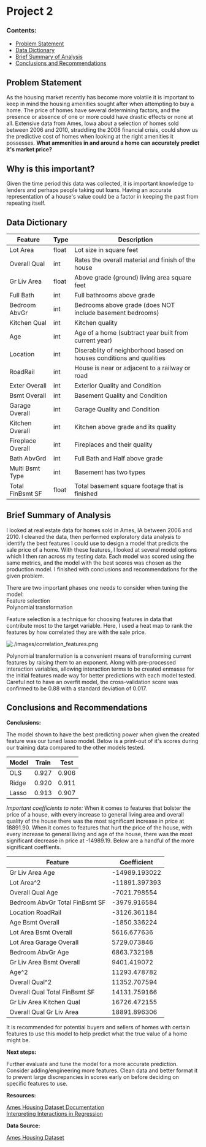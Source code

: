 # Project 2


### Contents:
- [Problem Statement](#Problem-Statement)
- [Data Dictionary](#Data-Dictionary)
- [Brief Summary of Analysis](#Brief-Summary-of-Analysis)
- [Conclusions and Recommendations](#Conclusions-and-Recommendations)


## Problem Statement

As the housing market recently has become more volatile it is important to keep in mind the housing amenities sought after when attempting to buy a home. The price of homes have several determining factors, and the presence or absence of one or more could have drastic effects or none at all. Extensive data from Ames, Iowa about a selection of homes sold between 2006 and 2010, straddling the 2008 financial crisis, could show us the predictive cost of homes when looking at the right amenities it possesses. **What ammenities in and around a home can accurately predict it's market price?**


## Why is this important?

Given the time period this data was collected, it is important knowledge to lenders and perhaps people taking out loans. Having an accurate representation of a house's value could be a factor in keeping the past from repeating itself.


## Data Dictionary

|Feature|Type|Description|
|---|---|---|
Lot Area|float|Lot size in square feet
Overall Qual|int|Rates the overall material and finish of the house
Gr Liv Area|float|Above grade (ground) living area square feet
Full Bath|int|Full bathrooms above grade
Bedroom AbvGr|int|Bedrooms above grade (does NOT include basement bedrooms)
Kitchen Qual|int|Kitchen quality
Age|int|Age of a home (subtract year built from current year)
Location|int|Diserablity of neighborhood based on houses conditions and qualities
RoadRail|int|House is near or adjacent to a railway or road
Exter Overall|int|Exterior Quality and Condition
Bsmt Overall|int|Basement Quality and Condition
Garage Overall|int|Garage Quality and Condition
Kitchen Overall|int|Kitchen above grade and its quality
Fireplace Overall|int|Fireplaces and their quality
Bath AbvGrd|int|Full Bath and Half above grade
Multi Bsmt Type|int|Basement has two types
Total FinBsmt SF|float|Total basement square footage that is finished

## Brief Summary of Analysis

I looked at real estate data for homes sold in Ames, IA between 2006 and 2010. I cleaned the data, then performed exploratory data analysis to identify the best features I could use to design a model that predicts the sale price of a home. With these features, I looked at several model options which I then ran across my testing data. Each model was scored using the same metrics, and the model with the best scores was chosen as the production model. I finished with conclusions and recommendations for the given problem.

There are two important phases one needs to consider when tuning the model:  
Feature selection  
Polynomial transformation 

Feature selection is a technique for choosing features in data that contribute most to the target variable. Here, I used a heat map to rank the features by how correlated they are with the sale price. 

![./images/correlation_features.png](./images/correlation_features.png)


Polynomial transformation is a convenient means of transforming current features by raising them to an exponent. Along with pre-processed interaction variables, allowing interaction terms to be created enmasse for the initial features made way for better predictions with each model tested. Careful not to have an overfit model, the cross-validation score was confirmed to be 0.88 with a standard deviation of 0.017. 



## Conclusions and Recommendations

**Conclusions:**  

The model shown to have the best predicting power when given the created feature was our tuned lasso model. Below is a print-out of it's scores during our training data compared to the other models tested.

|Model|Train|Test|
|---|---|---|
OLS|0.927|0.906
Ridge|0.920|0.911
Lasso|0.913|0.907


*Important coefficients to note:*
When it comes to features that bolster the price of a house, with every increase to general living area and overall quality of the house there was the most significant increase in price at 18891.90.
When it comes to features that hurt the price of the house, with every increase to general living and age of the house, there was the most significant decrease in price at -14989.19.
Below are a handful of the more significant coeffients.

|Feature|Coefficient|
|---|---|
Gr Liv Area Age|-14989.193022
Lot Area^2|-11891.397393
Overall Qual Age|-7021.798554
Bedroom AbvGr Total FinBsmt SF|-3979.916584
Location RoadRail|-3126.361184
Age Bsmt Overall|-1850.336224
Lot Area Bsmt Overall|5616.677636
Lot Area Garage Overall|5729.073846
Bedroom AbvGr Age|6863.732198
Gr Liv Area Bsmt Overall|9401.419072
Age^2|11293.478782
Overall Qual^2|11352.707594
Overall Qual Total FinBsmt SF|14131.759166
Gr Liv Area Kitchen Qual|16726.472155
Overall Qual Gr Liv Area|18891.896306

It is recommended for potential buyers and sellers of homes with certain features to use this model to help predict what the true value of a home might be.

**Next steps:**

Further evaluate and tune the model for a more accurate prediction. Consider adding/engineering more features. Clean data and better format it to prevent large discrepancies in scores early on before deciding on specific features to use.

**Resources:**

[Ames Housing Dataset Documentation](http://jse.amstat.org/v19n3/decock/DataDocumentation.txt)  
[Interpreting Interactions in Regression](https://www.theanalysisfactor.com/interpreting-interactions-in-regression/)  

**Data Source:**  

[Ames Housing Dataset](https://www.kaggle.com/prevek18/ames-housing-dataset)